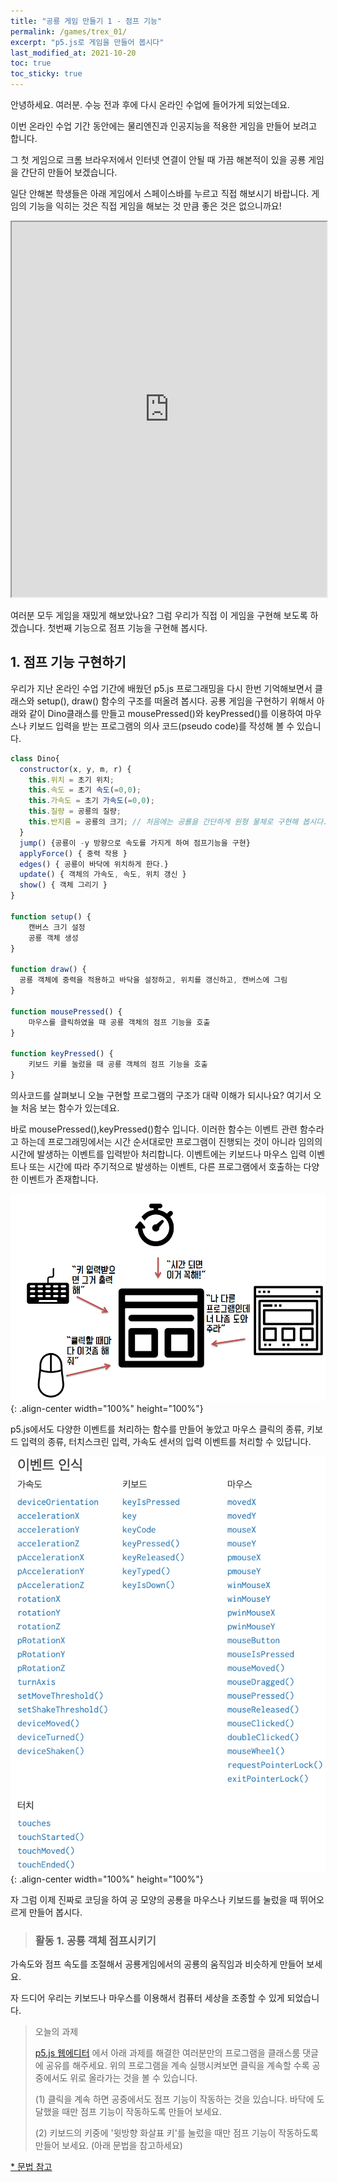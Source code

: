 ```yaml
---
title: "공룡 게임 만들기 1 - 점프 기능"
permalink: /games/trex_01/
excerpt: "p5.js로 게임을 만들어 봅시다"
last_modified_at: 2021-10-20
toc: true
toc_sticky: true
---
```


안녕하세요. 여러분. 수능 전과 후에 다시 온라인 수업에 들어가게 되었는데요.

이번 온라인 수업 기간 동안에는 물리엔진과 인공지능을 적용한 게임을 만들어 보려고 합니다.

그 첫 게임으로 크롬 브라우저에서 인터넷 연결이 안될 때 가끔 해본적이 있을 공룡 게임을 간단히 만들어 보겠습니다. 

일단 안해본 학생들은 아래 게임에서 스페이스바를 누르고 직접 해보시기 바랍니다. 게임의 기능을 익히는 것은 직접 게임을 해보는 것 만큼 좋은 것은 없으니까요! 

<iframe src="https://codepen.io/MysticReborn/embed/rygqao?default-tab=&theme-id=" width="100%" height="600"></iframe>


여러분 모두 게임을 재밌게 해보았나요? 그럼 우리가 직접 이 게임을 구현해 보도록 하겠습니다. 첫번째 기능으로 점프 기능을 구현해 봅시다.

## 1. 점프 기능 구현하기

우리가 지난 온라인 수업 기간에 배웠던 p5.js 프로그래밍을 다시 한번 기억해보면서 클래스와 setup(), draw() 함수의 구조를 떠올려 봅시다. 공룡 게임을 구현하기 위해서 아래와 같이 Dino클래스를 만들고 mousePressed()와 keyPressed()를 이용하여 마우스나 키보드 입력을 받는 프로그램의 의사 코드(pseudo code)를 작성해 볼 수 있습니다.

```javascript
class Dino{
  constructor(x, y, m, r) {
    this.위치 = 초기 위치;
    this.속도 = 초기 속도(=0,0);
    this.가속도 = 초기 가속도(=0,0);
    this.질량 = 공룡의 질량;
    this.반지름 = 공룡의 크기; // 처음에는 공룔을 간단하게 원형 물체로 구현해 봅시다.
  }
  jump() {공룡이 -y 방향으로 속도를 가지게 하여 점프기능을 구현}
  applyForce() { 중력 작용 }
  edges() { 공룡이 바닥에 위치하게 한다.}
  update() { 객체의 가속도, 속도, 위치 갱신 }
  show() { 객체 그리기 }
}

function setup() { 
    캔버스 크기 설정
    공룡 객체 생성 
}

function draw() {
  공룡 객체에 중력을 적용하고 바닥을 설정하고, 위치를 갱신하고, 캔버스에 그림
}

function mousePressed() {
    마우스를 클릭하였을 때 공룡 객체의 점프 기능을 호출
}

function keyPressed() {
    키보드 키를 눌렀을 때 공룡 객체의 점프 기능을 호출
}
```
의사코드를 살펴보니 오늘 구현할 프로그램의 구조가 대략 이해가 되시나요? 여기서 오늘 처음 보는 함수가 있는데요. 

바로 mousePressed(),keyPressed()함수 입니다. 이러한 함수는 이벤트 관련 함수라고 하는데 프로그래밍에서는 시간 순서대로만 프로그램이 진행되는 것이 아니라 임의의 시간에 발생하는 이벤트를 입력받아 처리합니다. 이벤트에는 키보드나 마우스 입력 이벤트나 또는 시간에 따라 주기적으로 발생하는 이벤트, 다른 프로그램에서 호출하는 다양한 이벤트가 존재합니다. 

!["이벤트 호출"](/assets/images/event_driven.png){: .align-center width="100%" height="100%"}


p5.js에서도 다양한 이벤트를 처리하는 함수를 만들어 놓았고 마우스 클릭의 종류, 키보드 입력의 종류, 터치스크린 입력, 가속도 센서의 입력 이벤트를 처리할 수 있답니다.

!["p5.js 이벤트 함수"](/assets/images/p5js_event.png){: .align-center width="100%" height="100%"}

자 그럼 이제 진짜로 코딩을 하여 공 모양의 공룡을 마우스나 키보드를 눌렀을 때 뛰어오르게 만들어 봅시다.

> ### 활동 1. 공룡 객체 점프시키기 

<script src="//toolness.github.io/p5.js-widget/p5-widget.js"></script>
<script type="text/p5" data-height="500" data-p5-version="1.2.0">

class Dino{
  constructor(x, y, m, r) {
    this.pos = createVector(x, y - r);
    this.vel = createVector(0, 0);
    this.acc = createVector(0, 0);
    this.m = m;
    this.r = r;
  }

  jump() {
    this.vel.y = -5; //점프할 때 위로 뛰어오르는 속도
  }
  
  applyForce(force) {
    let f = p5.Vector.div(force, this.m);
    this.acc.add(f);
  }
  
  edge() {
    if (this.pos.y >= height - this.r) {
      this.pos.y = height - this.r;
    }
  }
  
  update() {
    this.vel.add(this.acc);
    this.pos.add(this.vel);
    this.acc.set(0, 0);
  }
  
  show() {
    ellipse(this.pos.x, this.pos.y, this.r * 2, this.r * 2);
  }
}

function setup() {
  createCanvas(100, 100);
  tRex = new Dino(width/2, height, 5, 5);  //바닥 가운데 tRex 객체를 생성
}

function draw() {
  background(220);
  let gravity = createVector(0, 1); //중력가속도를 임의로 설정
  tRex.applyForce(gravity);
  tRex.update();
  tRex.edge();
  tRex.show();
}

function mousePressed() {
  tRex.jump();
}

function keyPressed() {
  tRex.jump();
}
</script>

가속도와 점프 속도를 조절해서 공룡게임에서의 공룡의 움직임과 비슷하게 만들어 보세요. 

자 드디어 우리는 키보드나 마우스를 이용해서 컴퓨터 세상을 조종할 수 있게 되었습니다.

> 오늘의 과제 
> 
> [p5.js 웹에디터](https://editor.p5js.org/) 에서 아래 과제를 해결한 여러분만의 프로그램을 클래스룸 댓글에 공유를 해주세요. 
> 위의 프로그램을 계속 실행시켜보면 클릭을 계속할 수록 공중에서도 위로 올라가는 것을 볼 수 있습니다. 
>
> (1) 클릭을 계속 하면 공중에서도 점프 기능이 작동하는 것을 있습니다. 바닥에 도달했을 때만 점프 기능이 작동하도록 만들어 보세요.
>
> (2) 키보드의 키중에 '윗방향 화살표 키'를 눌렀을 때만 점프 기능이 작동하도록 만들어 보세요. (아래 문법을 참고하세요) 

[* 문법 참고](https://p5js.org/ko/reference/#/p5/keyPressed "ref")